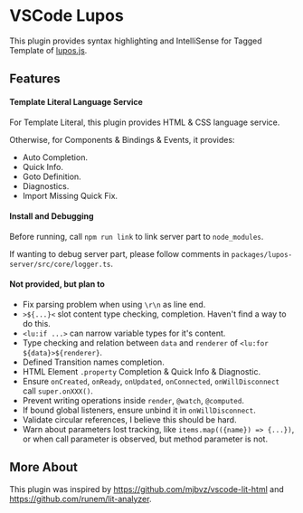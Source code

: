 # VSCode Lupos

This plugin provides syntax highlighting and IntelliSense for Tagged Template of [lupos.js](https://github.com/pucelle/lupos.js).


## Features

#### Template Literal Language Service

For Template Literal, this plugin provides HTML & CSS language service.

Otherwise, for Components & Bindings & Events, it provides:

- Auto Completion.
- Quick Info.
- Goto Definition.
- Diagnostics.
- Import Missing Quick Fix.


#### Install and Debugging

Before running, call `npm run link` to link server part to `node_modules`.

If wanting to debug server part, please follow comments in `packages/lupos-server/src/core/logger.ts`.


#### Not provided, but plan to

- Fix parsing problem when using `\r\n` as line end.
- `>${...}<` slot content type checking, completion. Haven't find a way to do this.
- `<lu:if ...>` can narrow variable types for it's content.
- Type checking and relation between `data` and `renderer` of `<lu:for ${data}>${renderer}`.
- Defined Transition names completion.
- HTML Element `.property` Completion & Quick Info & Diagnostic.
- Ensure `onCreated`, `onReady`, `onUpdated`, `onConnected`, `onWillDisconnect` call `super.onXXX()`.
- Prevent writing operations inside `render`, `@watch`, `@computed`.
- If bound global listeners, ensure unbind it in `onWillDisconnect`.
- Validate circular references, I believe this should be hard.
- Warn about parameters lost tracking, like `items.map(({name}) => {...})`, or when call parameter is observed, but method parameter is not.


## More About

This plugin was inspired by <https://github.com/mjbvz/vscode-lit-html> and <https://github.com/runem/lit-analyzer>.
